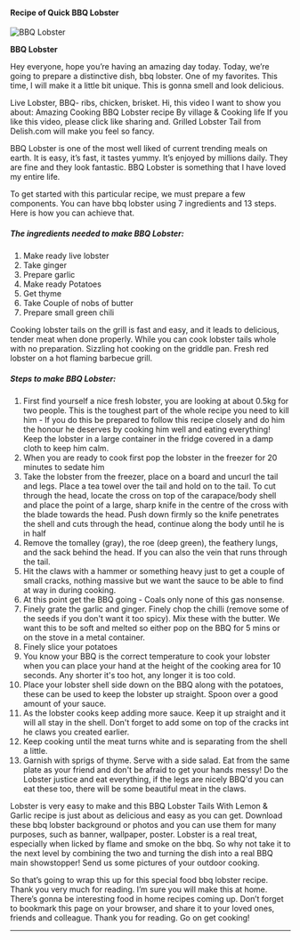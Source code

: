             

#### Recipe of Quick BBQ Lobster

![BBQ Lobster](https://img-global.cpcdn.com/recipes/326398f99343f70a/751x532cq70/bbq-lobster-recipe-main-photo.jpg)

**BBQ Lobster**

Hey everyone, hope you’re having an amazing day today. Today, we’re going to prepare a distinctive dish, bbq lobster. One of my favorites. This time, I will make it a little bit unique. This is gonna smell and look delicious.

Live Lobster, BBQ- ribs, chicken, brisket. Hi, this video I want to show you about: Amazing Cooking BBQ Lobster recipe By village & Cooking life If you like this video, please click like sharing and. Grilled Lobster Tail from Delish.com will make you feel so fancy.

BBQ Lobster is one of the most well liked of current trending meals on earth. It is easy, it’s fast, it tastes yummy. It’s enjoyed by millions daily. They are fine and they look fantastic. BBQ Lobster is something that I have loved my entire life.

To get started with this particular recipe, we must prepare a few components. You can have bbq lobster using 7 ingredients and 13 steps. Here is how you can achieve that.

##### The ingredients needed to make BBQ Lobster:

1.  Make ready live lobster
2.  Take ginger
3.  Prepare garlic
4.  Make ready Potatoes
5.  Get thyme
6.  Take Couple of nobs of butter
7.  Prepare small green chili

Cooking lobster tails on the grill is fast and easy, and it leads to delicious, tender meat when done properly. While you can cook lobster tails whole with no preparation. Sizzling hot cooking on the griddle pan. Fresh red lobster on a hot flaming barbecue grill.

##### Steps to make BBQ Lobster:

1.  First find yourself a nice fresh lobster, you are looking at about 0.5kg for two people. This is the toughest part of the whole recipe you need to kill him - If you do this be prepared to follow this recipe closely and do him the honour he deserves by cooking him well and eating everything! Keep the lobster in a large container in the fridge covered in a damp cloth to keep him calm.
2.  When you are ready to cook first pop the lobster in the freezer for 20 minutes to sedate him
3.  Take the lobster from the freezer, place on a board and uncurl the tail and legs. Place a tea towel over the tail and hold on to the tail. To cut through the head, locate the cross on top of the carapace/body shell and place the point of a large, sharp knife in the centre of the cross with the blade towards the head. Push down firmly so the knife penetrates the shell and cuts through the head, continue along the body until he is in half
4.  Remove the tomalley (gray), the roe (deep green), the feathery lungs, and the sack behind the head. If you can also the vein that runs through the tail.
5.  Hit the claws with a hammer or something heavy just to get a couple of small cracks, nothing massive but we want the sauce to be able to find at way in during cooking.
6.  At this point get the BBQ going - Coals only none of this gas nonsense.
7.  Finely grate the garlic and ginger. Finely chop the chilli (remove some of the seeds if you don't want it too spicy). Mix these with the butter. We want this to be soft and melted so either pop on the BBQ for 5 mins or on the stove in a metal container.
8.  Finely slice your potatoes
9.  You know your BBQ is the correct temperature to cook your lobster when you can place your hand at the height of the cooking area for 10 seconds. Any shorter it's too hot, any longer it is too cold.
10.  Place your lobster shell side down on the BBQ along with the potatoes, these can be used to keep the lobster up straight. Spoon over a good amount of your sauce.
11.  As the lobster cooks keep adding more sauce. Keep it up straight and it will all stay in the shell. Don't forget to add some on top of the cracks int he claws you created earlier.
12.  Keep cooking until the meat turns white and is separating from the shell a little.
13.  Garnish with sprigs of thyme. Serve with a side salad. Eat from the same plate as your friend and don't be afraid to get your hands messy! Do the Lobster justice and eat everything, if the legs are nicely BBQ'd you can eat these too, there will be some beautiful meat in the claws.

Lobster is very easy to make and this BBQ Lobster Tails With Lemon & Garlic recipe is just about as delicious and easy as you can get. Download these bbq lobster background or photos and you can use them for many purposes, such as banner, wallpaper, poster. Lobster is a real treat, especially when licked by flame and smoke on the bbq. So why not take it to the next level by combining the two and turning the dish into a real BBQ main showstopper! Send us some pictures of your outdoor cooking.

So that’s going to wrap this up for this special food bbq lobster recipe. Thank you very much for reading. I’m sure you will make this at home. There’s gonna be interesting food in home recipes coming up. Don’t forget to bookmark this page on your browser, and share it to your loved ones, friends and colleague. Thank you for reading. Go on get cooking!

* * *